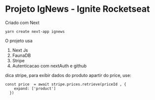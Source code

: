 # Projeto IgNews - Ignite Rocketseat

Criado com Next

```
yarn create next-app ignews
```

O projeto usa
  1) Next Js
  2) FaunaDB
  3) Stripe
  4) Autenticacao com nextAuth e github

dica stripe, para exibir dados do produto apartir do price, use:
```
const price  = await stripe.prices.retrieve(priceId , {
    expand: ['product']
  })
```